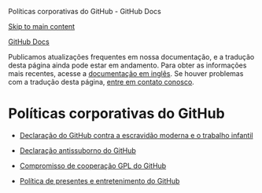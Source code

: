 Políticas corporativas do GitHub - GitHub Docs

[Skip to main content](#main-content)

[](/pt)[GitHub Docs](/pt)

Publicamos atualizações frequentes em nossa documentação, e a tradução desta página ainda pode estar em andamento. Para obter as informações mais recentes, acesse a [documentação em inglês](/en). Se houver problemas com a tradução desta página, [entre em contato conosco](https://github.com/contact?form[subject]=translation%20issue%20on%20docs.github.com&form[comments]=).

Políticas corporativas do GitHub
==========

* [Declaração do GitHub contra a escravidão moderna e o trabalho infantil](/pt/site-policy/github-company-policies/github-statement-against-modern-slavery-and-child-labor)

* [Declaração antissuborno do GitHub](/pt/site-policy/github-company-policies/github-anti-bribery-statement)

* [Compromisso de cooperação GPL do GitHub](/pt/site-policy/github-company-policies/github-gpl-cooperation-commitment)

* [Política de presentes e entretenimento do GitHub](/pt/site-policy/github-company-policies/github-gifts-and-entertainment-policy)
